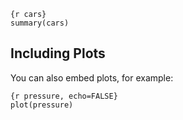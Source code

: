 
```
{r cars}
summary(cars)
```

## Including Plots

You can also embed plots, for example:
  
```
{r pressure, echo=FALSE}
plot(pressure)
```
